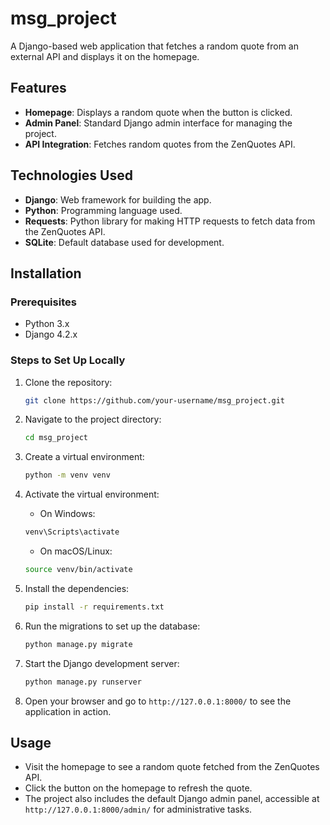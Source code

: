 # msg_project

A Django-based web application that fetches a random quote from an external API and displays it on the homepage.

## Features

- **Homepage**: Displays a random quote when the button is clicked.
- **Admin Panel**: Standard Django admin interface for managing the project.
- **API Integration**: Fetches random quotes from the ZenQuotes API.

## Technologies Used

- **Django**: Web framework for building the app.
- **Python**: Programming language used.
- **Requests**: Python library for making HTTP requests to fetch data from the ZenQuotes API.
- **SQLite**: Default database used for development.

## Installation

### Prerequisites

- Python 3.x
- Django 4.2.x

### Steps to Set Up Locally

1. Clone the repository:

    ```bash
    git clone https://github.com/your-username/msg_project.git
    ```

2. Navigate to the project directory:

    ```bash
    cd msg_project
    ```

3. Create a virtual environment:

    ```bash
    python -m venv venv
    ```

4. Activate the virtual environment:

    - On Windows:

    ```bash
    venv\Scripts\activate
    ```

    - On macOS/Linux:

    ```bash
    source venv/bin/activate
    ```

5. Install the dependencies:

    ```bash
    pip install -r requirements.txt
    ```

6. Run the migrations to set up the database:

    ```bash
    python manage.py migrate
    ```

7. Start the Django development server:

    ```bash
    python manage.py runserver
    ```

8. Open your browser and go to `http://127.0.0.1:8000/` to see the application in action.

## Usage

- Visit the homepage to see a random quote fetched from the ZenQuotes API.
- Click the button on the homepage to refresh the quote.
- The project also includes the default Django admin panel, accessible at `http://127.0.0.1:8000/admin/` for administrative tasks.



